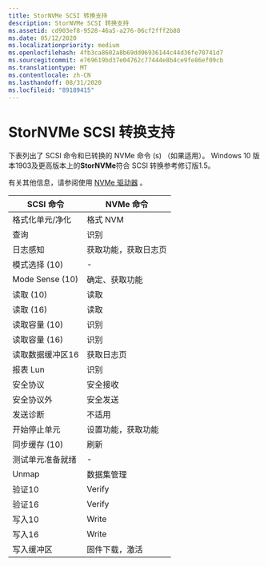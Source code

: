 ```yaml
---
title: StorNVMe SCSI 转换支持
description: StorNVMe SCSI 转换支持
ms.assetid: cd903ef8-9528-46a5-a276-06cf2fff2b88
ms.date: 05/12/2020
ms.localizationpriority: medium
ms.openlocfilehash: 4fb3ca8602a8b69dd06936144c44d36fe70741d7
ms.sourcegitcommit: e769619bd37e04762c77444e8b4ce9fe86ef09cb
ms.translationtype: MT
ms.contentlocale: zh-CN
ms.lasthandoff: 08/31/2020
ms.locfileid: "89189415"
---
```

# <a name="stornvme-scsi-translation-support"></a>StorNVMe SCSI 转换支持

下表列出了 SCSI 命令和已转换的 NVMe 命令 (s) （如果适用）。 Windows 10 版本1903及更高版本上的**StorNVMe**符合 SCSI 转换参考修订版1.5。

有关其他信息，请参阅使用 [NVMe 驱动器](/windows/win32/fileio/working-with-nvme-devices#protocol-specific-queries) 。

| SCSI 命令 | NVMe 命令 |
| ------------ | ------------ |
| 格式化单元/净化    | 格式 NVM                  |
| 查询                 | 识别                    |
| 日志感知               | 获取功能，获取日志页  |
| 模式选择 (10)         | -                           |
| Mode Sense (10)          | 确定、获取功能      |
| 读取 (10)                | 读取                        |
| 读取 (16)                | 读取                        |
| 读取容量 (10)       | 识别                    |
| 读取容量 (16)       | 识别                    |
| 读取数据缓冲区16     | 获取日志页                |
| 报表 Lun             | 识别                    |
| 安全协议    | 安全接收            |
| 安全协议外   | 安全发送               |
| 发送诊断         | 不适用                         |
| 开始停止单元         | 设置功能，获取功能  |
| 同步缓存 (10)   | 刷新                       |
| 测试单元准备就绪         | -                           |
| Unmap                   | 数据集管理          |
| 验证10               | Verify                      |
| 验证16               | Verify                      |
| 写入10                | Write                       |
| 写入16                | Write                       |
| 写入缓冲区            | 固件下载，激活 |